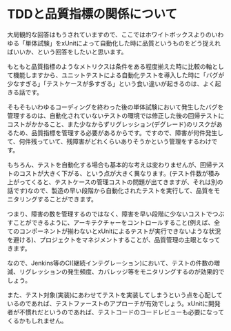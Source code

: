 # TDDと品質指標の関係について

大局観的な回答はもうされていますので、ここではホワイトボックスよりのいわゆる「単体試験」をxUnitによって自動化した時に品質というものをどう捉えればいいか、という回答をしたいと思います。

もともと品質指標のようなメトリクスは条件をある程度揃えた時に比較の軸として機能しますから、ユニットテストによる自動化テストを導入した時に「バグが少なすぎる」「テストケースが多すぎる」という食い違いが起きるのは、よく起きる話です。

そもそもいわゆるコーディングを終わった後の単体試験において発生したバグを管理するのは、自動化されていないテストの環境では修正した後の回帰テストにコストがかかること、また少なからずリグレッション(デグレード)のリスクがあるため、品質指標を管理する必要があるからです。ですので、障害が何件発生して、何件残っていて、残障害がどれくらいありそうかという管理をするわけです。

もちろん、テストを自動化する場合も基本的な考えは変わりませんが、回帰テストのコストが大きく下がる、という点が大きく異なります。(テスト件数が積み上がってくると、テストケースの管理コストの問題が出てきますが、それは別の話です)なので、製造の早い段階から自動化されたテストを実行して、品質をモニタリングすることができます。

つまり、障害の数を管理するのではなく、障害を早い段階に少ないコストでつぶすことができるように、アーキテクチャーをコントロールすること(例えば、全てのコンポーネントが揃わないとxUnitによるテストが実行できないような状況を避ける)、プロジェクトをマネジメントすることが、品質管理の主眼となってきます。

なので、Jenkins等のCI(継続インテグレーション)において、テストの件数の増減、リグレッションの発生頻度、カバレッジ等をモニタリングするのが効果的でしょう。

また、テスト対象(実装)にあわせてテストを実装してしまうという点を心配しているのであれば、テストファーストのアプローチが有効でしょう。xUnitに開発者が不慣れだというのであれば、テストコードのコードレビューも必要になってくるかもしれません。